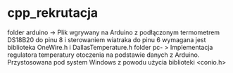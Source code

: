 # cpp_rekrutacja

folder arduino -> Plik wgrywany na Arduino z podłączonym termometrem DS18B20 do pinu 8 i sterowaniem wiatraka do pinu 6 wymagana jest biblioteka OneWire.h i DallasTemperature.h
folder pc- > Implementacja regulatora temperatury otoczenia na podstawie danych z Arduino. Przystosowana pod system Windows z powodu użycia biblioteki <conio.h>